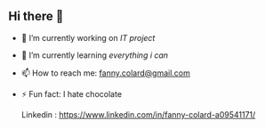 ## Hi there 👋


- 🔭 I’m currently working on *IT project*
- 🌱 I’m currently learning *everything i can*
- 📫 How to reach me: fanny.colard@gmail.com
- ⚡ Fun fact: I hate chocolate

  Linkedin : https://www.linkedin.com/in/fanny-colard-a09541171/
